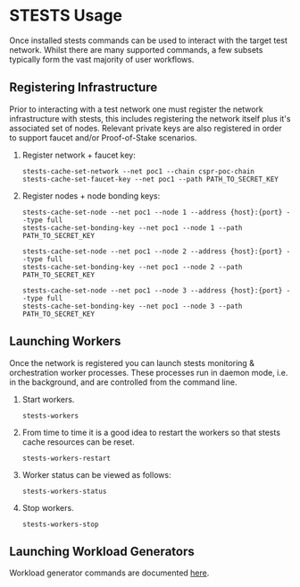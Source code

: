 # STESTS Usage

Once installed stests commands can be used to interact with the target test network.  Whilst there are many supported commands, a few subsets typically form the vast majority of user workflows.  

## Registering Infrastructure

Prior to interacting with a test network one must register the network infrastructure with stests, this includes registering the network itself plus it's associated set of nodes.  Relevant private keys are also registered in order to support faucet and/or Proof-of-Stake scenarios.

1.  Register network + faucet key:

    ```
    stests-cache-set-network --net poc1 --chain cspr-poc-chain
    stests-cache-set-faucet-key --net poc1 --path PATH_TO_SECRET_KEY
    ```

2.  Register nodes + node bonding keys:

    ```
    stests-cache-set-node --net poc1 --node 1 --address {host}:{port} --type full
    stests-cache-set-bonding-key --net poc1 --node 1 --path PATH_TO_SECRET_KEY

    stests-cache-set-node --net poc1 --node 2 --address {host}:{port} --type full
    stests-cache-set-bonding-key --net poc1 --node 2 --path PATH_TO_SECRET_KEY

    stests-cache-set-node --net poc1 --node 3 --address {host}:{port} --type full
    stests-cache-set-bonding-key --net poc1 --node 3 --path PATH_TO_SECRET_KEY
    ```

## Launching Workers

Once the network is registered you can launch stests monitoring & orchestration worker processes.  These processes run in daemon mode, i.e. in the background, and are controlled from the command line.

1.  Start workers.

	```
	stests-workers
	```

2.  From time to time it is a good idea to restart the workers so that stests cache resources can be reset.

	```
	stests-workers-restart
	```

3.  Worker status can be viewed as follows:

	```
	stests-workers-status
	```

4.  Stop workers.

	```
	stests-workers-stop
	```

## Launching Workload Generators

Workload generator commands are documented [here](generators.md).
